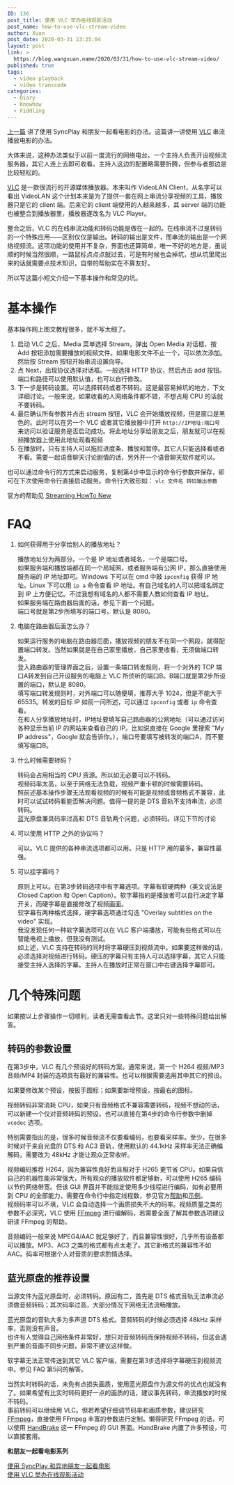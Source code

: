 ```yaml
---
ID: 136
post_title: 使用 VLC 举办在线观影活动
post_name: how-to-use-vlc-stream-video
author: Xuan
post_date: 2020-03-31 23:25:04
layout: post
link: >
  https://blog.wangxuan.name/2020/03/31/how-to-use-vlc-stream-video/
published: true
tags:
  - video playback
  - video transcode
categories:
  - Diary
  - Knowhow
  - Fiddling
---
```

[上一篇](https://blog.wangxuan.name/2020/03/30/watch-movie-remotely-with-syncplay/) 讲了使用 SyncPlay 和朋友一起看电影的办法。这篇讲一讲使用 [VLC](https://www.videolan.org/vlc/index.html) 串流播放电影的办法。

大体来说，这种办法类似于以前一度流行的网络电台。一个主持人负责开设视频流服务器，其它人连上去即可收看。主持人这边的配置略需要折腾，但参与者那边是比较轻松的。

[VLC](https://www.videolan.org/vlc/index.html) 是一款很流行的开源媒体播放器。本来叫作 VideoLAN Client，从名字可以看出 VideoLAN 这个计划本来是为了提供一套在网上串流分享视频的工具，播放器只是它的 client 端。后来它的 client 端使用的人越来越多，其 server 端的功能也被整合到播放器里，播放器遂改名为 VLC Player。

整合之后，VLC 的在线串流功能和转码功能是做在一起的。在线串流不过是转码的一个特殊应用——区别仅仅是输出。转码的输出是文件，而串流的输出是一个网络视频流。这项功能的使用并不复杂，界面也还算简单，唯一不好的地方是，虽说顺的时候当然很顺，一路鼠标点点点就过去，可是有时候也会掉坑，想从坑里爬出来的话就需要点技术知识，自带的帮助实在不算友好。

所以写这篇小短文介绍一下基本操作和常见的坑。

# 基本操作

基本操作网上图文教程很多，就不写太细了。

1. 启动 VLC 之后，Media 菜单选择 Stream，弹出 Open Media 对话框，按 Add 按钮添加需要播放的视频文件。如果电影文件不止一个，可以依次添加。然后按 Stream 按钮开始串流设置向导。
2. 点 Next，出现协议选择对话框。一般选择 HTTP 协议，然后点击 add 按钮。端口和路径可以使用默认值，也可以自行修改。
3. 下一步是转码设置。可以选择转码或者不转码。这是最容易掉坑的地方，下文详细讨论。一般来说，如果收看的人网络条件都不错，不想占用 CPU 的话就不要转码。
4. 最后确认所有参数并点击 stream 按钮，VLC 会开始播放视频，但是窗口是黑色的。此时可以在另一个 VLC 或者其它播放器中打开 `http://IP地址:端口号` 来访问以验证服务是否启动成功。将此地址分享给朋友之后，朋友就可以在视频播放器上使用此地址观看视频
5. 在播放时，只有主持人可以拖拉进度条、播放和暂停。其它人只能选择看或者不看。需要一起语音聊天讨论剧情的话，另外开一个语音聊天软件就可以。

也可以通过命令行的方式来启动服务，复制第4步中显示的命令行参数并保存，即可在下次使用命令行直接启动服务。命令行大致形如： `vlc 文件名 转码输出参数`

官方的帮助见 [Streaming HowTo New](https://wiki.videolan.org/Documentation:Streaming_HowTo_New/#Streaming_using_the_GUI)

# FAQ

1. 如何获得用于分享给别人的播放地址？
   
   播放地址分为两部分。一个是 IP 地址或者域名，一个是端口号。  
   如果服务端和播放端都在同一个局域网，或者服务端有公网 IP，那么直接使用服务端的 IP 地址即可。Windows 下可以在 cmd 中敲 `ipconfig` 获得 IP 地址。Linux 下可以用 `ip a` 命令查看 IP 地址。有自己域名的人可以把域名绑定到 IP 上方便记忆。不过我想有域名的人都不需要人教如何查看 IP 地址。  
   如果服务端在路由器后面的话，参见下面一个问题。  
   端口号就是第2步所填写的端口号。默认是 8080。
   
2. 电脑在路由器后面怎么办？
   
   如果运行服务的电脑在路由器后面，播放视频的朋友不在同一个网段，就得配置端口转发。当然如果就是在自己家里播放，自己家里收看，无须做端口转发。  
   登入路由器的管理界面之后，设置一条端口转发规则，将一个对外的 TCP 端口A转发到自己开设服务的电脑上 VLC 所侦听的端口B。B端口就是第2步所设置的端口，默认是 8080。  
   填写端口转发规则时，对外端口可以随便填，推荐大于 1024，但是不能大于 65535。转发的目标 IP 如前一问所述，可以通过 `ipconfig` 或者 `ip` 命令查看。  
   在和人分享播放地址时，IP地址要填写自己路由器的公网地址（可以通过访问各种显示当前 IP 的网站来查看自己的 IP。比如说直接在 Google 里搜索 "My IP address"，Google 就会告诉你。），端口号要填写被转发的端口A，而不要填写端口B。

3. 什么时候需要转码？
   
   转码会占用相当的 CPU 资源。所以如无必要可以不转码。  
   视频码率太高，以至于网络无法负载，视频严重卡顿的时候需要转码。  
   照前述基本操作步骤无法观看视频的时候有可能是视频或音频格式不兼容，此时可以试试转码看能否解决问题。值得一提的是 DTS 音轨不支持串流，必须转码。  
   蓝光原盘兼具码率过高和 DTS 音轨两个问题，必须转码。详见下节的讨论
   
4. 可以使用 HTTP 之外的协议吗？

   可以。VLC 提供的各种串流选项都可以用。只是 HTTP 用的最多，兼容性最强。
   
5. 可以挂字幕吗？

   原则上可以。在第3步转码选项中有字幕选项。字幕有软硬两种（英文说法是 Closed Caption 和 Open Caption）。软字幕指的是播放者可以自行决定字幕开关，而硬字幕是直接修改了视频画面。  
   软字幕有两种格式选择，硬字幕选项通过勾选 "Overlay subtitles on the video" 实现。  
   我没发现任何一种软字幕选项可以在 VLC 客户端播放，可能有些格式可以在智能电视上播放，但我没有测试。  
   如上述，VLC 支持在转码的同时将字幕硬压到视频流中。如果要这样做的话，必须选择对视频进行转码。硬压的字幕只有主持人可以选择字幕，其它人只能接受主持人选择的字幕。主持人在播放时正常在窗口中右键选择字幕即可。
   
# 几个特殊问题

如果按以上步骤操作一切顺利，读者无需查看此节。这里只对一些特殊问题给出解答。

## 转码的参数设置

在第3步中，VLC 有几个预设好的转码方案。通常来说，第一个 H264 视频/MP3 音频/MP4 封装的选项具有最好的兼容性。也可以根据需要选用其中其它的预设。

如果要修改某个预设，按扳手图标；如果要新增预设，按最右的图标。

视频转码非常消耗 CPU，如果只有音频格式不兼容需要转码，视频不想动的话，可以新建一个仅对音频转码的预设。也可以直接在第4步的命令行参数中删掉 `vcodec` 选项。

特别需要指出的是，很多时候音频流不仅要看编码，也要看采样率。至少，在很多时候对于来自光盘的 DTS 和 AC3 音轨，使用默认的 44.1kHz 采样率无法正确编解码，需要改为 48kHz 才能让观众正常收听。

视频编码推荐 H264，因为兼容性良好而且相对于 H265 更节省 CPU。如果自信自己的机器性能非常强大，所有观众的播放软件都足够新，可以使用 H265 编码以节约网络带宽。但该 GUI 界面并不能指定使用多少线程进行编码，如有必要用到 CPU 的全部能力，需要在命令行中指定线程数，参见官方[帮助](https://wiki.videolan.org/Documentation:Streaming_HowTo/Advanced_Streaming_Using_the_Command_Line/#threads)和[示例](https://wiki.videolan.org/Documentation:Streaming_HowTo/Command_Line_Examples/#More_complex_transcoding_example)。  
视频码率可以不填，VLC 会自动选择一个画质损失不大的码率。视频质量之类的参数不必深究，VLC 使用 [FFmpeg](https://www.ffmpeg.org/) 进行编解码，若需要全面了解其参数选项建议研读 FFmpeg 的帮助。

音频编码一般来说 MPEG4/AAC 就足够好了，而且兼容性很好，几乎所有设备都可以播放。MP3、AC3 之类的格式都有点太老了。其它新格式的兼容性不如 AAC。码率可根据个人对音质的要求酌情选择。

## 蓝光原盘的推荐设置

当源文件为蓝光原盘时，必须转码。原因有二，首先是 DTS 格式音轨无法串流必须做音频转码；其次码率过高，大部分情况下网络无法流畅播放。

蓝光原盘的音轨大多为多声道 DTS 格式。音频转码的时候必须选择 48kHz 采样率，否则没有声音。  
也许有人觉得自己网络条件非常好，想只对音频转码而保持视频不转码，但这会遇到严重的音画不同步问题，非常不建议这样做。

软字幕无法正常传送到其它 VLC 客户端，需要在第3步选择将字幕硬压到视频流中。参见 FAQ 第5问的解答。

当然实时转码的话，未免有点损失画质，使用蓝光原盘作为源文件的优点也就没有了。如果希望有比实时转码更好一点的画质的话，建议事先转码，串流播放的时候不转码。  
事前转码可以继续用 VLC。但若希望仔细调节码率和画质参数，建议研究[FFmpeg](https://www.ffmpeg.org/)，直接使用 FFmpeg 丰富的参数进行定制。懒得研究 FFmpeg 的话，可以使用 [HandBrake](https://handbrake.fr/) 这一 FFmpeg 的 GUI 界面。HandBrake 内置了许多预设，可以直接套用。


**和朋友一起看电影系列**

[使用 SyncPlay 和异地朋友一起看电影](https://blog.wangxuan.name/2020/03/30/watch-movie-remotely-with-syncplay/)  
[使用 VLC 举办在线观影活动](https://blog.wangxuan.name/2020/03/31/how-to-use-vlc-stream-video/)
